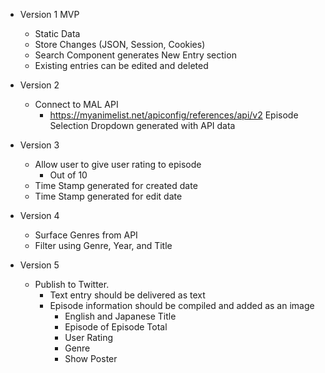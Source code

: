 - Version 1 MVP
    - Static Data
    - Store Changes (JSON, Session, Cookies)
    - Search Component generates New Entry section
    - Existing entries can be edited and deleted

- Version 2
    - Connect to MAL API
        - https://myanimelist.net/apiconfig/references/api/v2
    Episode Selection Dropdown generated with API data

- Version 3
    - Allow user to give user rating to episode
        - Out of 10
    - Time Stamp generated for created date
    - Time Stamp generated for edit date

- Version 4
    - Surface Genres from API
    - Filter using Genre, Year, and Title

- Version 5
    - Publish to Twitter.
        - Text entry should be delivered as text
        - Episode information should be compiled and added as an image
            - English and Japanese Title
            - Episode of Episode Total
            - User Rating
            - Genre
            - Show Poster
